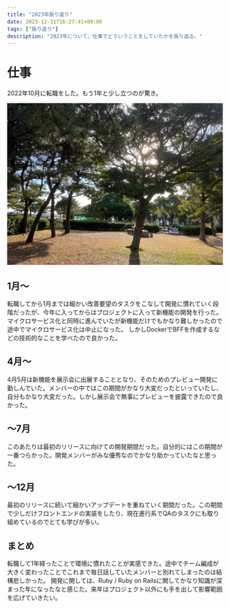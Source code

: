```yaml
---
title: "2023年振り返り"
date: 2023-12-31T16:27:41+09:00
tags: ["振り返り"]
description: "2023年について、仕事でどういうことをしていたかを振り返る。"
---
```


# 仕事

2022年10月に転職をした。もう1年と少し立つのが驚き。

![2022年振り返り](./2023_retrospective.jpg)

## 1月〜

転職してから1月までは細かい改善要望のタスクをこなして開発に慣れていく段階だったが、今年に入ってからはプロジェクトに入って新機能の開発を行った。
マイクロサービス化と同時に進んでいたが新機能だけでもかなり難しかったので途中でマイクロサービス化は中止になった。
しかしDockerでBFFを作成するなどの技術的なことを学べたので良かった。

## 4月〜

4月5月は新機能を展示会に出展することとなり、そのためのプレビュー開発に勤しんでいた。メンバーの中ではこの期間がかなり大変だったといっていたし、自分もかなり大変だった。しかし展示会で無事にプレビューを披露できたので良かった。

## 〜7月

このあたりは最初のリリースに向けての開発期間だった。自分的にはこの期間が一番つらかった。開発メンバーがみな優秀なのでかなり助かっていたなと思った。

## 〜12月

最初のリリースに続いて細かいアップデートを重ねていく期間だった。この期間で少しだけフロントエンドの実装をしたり、現在進行系でQAのタスクにも取り組めているのでとても学びが多い。

## まとめ

転職して1年経ったことで環境に慣れたことが実感できた。途中でチーム編成が大きく変わったことでこれまで毎日話していたメンバーと別れてしまったのは結構悲しかった。
開発に関しては、Ruby / Ruby on Railsに関してかなり知識が深まった年になったなと感じた。来年はプロジェクト以外にも手を出して影響範囲を広げていきたい。
